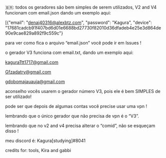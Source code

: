 🇧🇷: todos os geradores são bem simples de serem utilizados, V2  and V4 funcionam
com email.json
dando um exemplo aqui:

[{"email": "denaj40316@alexbtz.com", "password": "Kagura", "device": "17681cadcb91f407bd6d01e6688bd27730f82010d36dfadeb4e25e3d864de90e9cae829a892f9c559c"}


para ver como fica o arquivo “email.json” você pode ir em Issues !


o gerador V3  funciona com email.txt, dando um exemplo aqui:


kaguraTtt1717@gmail.com

Gfzadatry@gmail.com

gdobomajauauja@gmail.com


aconselho vocês usarem o gerador número V3, pois ele é bem SIMPLES de ser utilizado!

pode ser que depois de algumas contas você precise usar uma vpn !


lembrando que o único gerador que não precisa de vpn é o “V3”.



lembrando que no v2 and v4 precisa alterar o “comid”, não se esqueçam disso !




meu discord é: Kagura[studying]#8041



credits for: tools, Kira and gabbi
